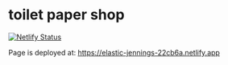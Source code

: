 # toilet paper shop

[![Netlify Status](https://api.netlify.com/api/v1/badges/dfab78c3-1d5a-4026-948c-3cee3939d4ff/deploy-status)](https://app.netlify.com/sites/elastic-jennings-22cb6a/deploys)

Page is deployed at: https://elastic-jennings-22cb6a.netlify.app
